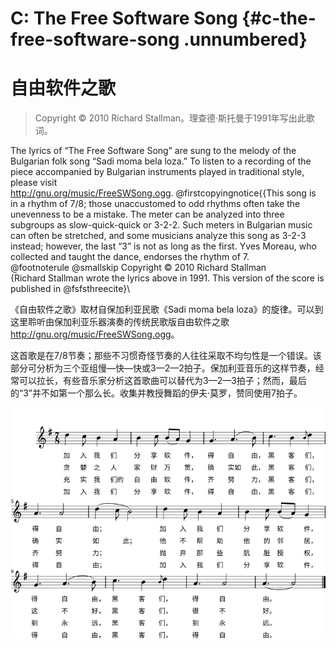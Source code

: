 **C:** The Free Software Song {#c-the-free-software-song .unnumbered}
=============================

自由软件之歌
=======

>  Copyright © 2010 Richard Stallman。理查德·斯托曼于1991年写出此歌词。

The lyrics of “The Free Software Song” are sung to the melody of the
Bulgarian folk song “Sadi moma bela loza.” To listen to a recording of
the piece accompanied by Bulgarian instruments played in traditional
style, please visit\
 <http://gnu.org/music/FreeSWSong.ogg>. @firstcopyingnotice{{This song
is in a rhythm of 7/8; those unaccustomed to odd rhythms often take the
unevenness to be a mistake. The meter can be analyzed into three
subgroups as slow-quick-quick or 3-2-2. Such meters in Bulgarian music
can often be stretched, and some musicians analyze this song as 3-2-3
instead; however, the last “3” is not as long as the first. Yves Moreau,
who collected and taught the dance, endorses the rhythm of 7.\
 @footnoterule @smallskip Copyright © 2010 Richard Stallman\
 {Richard Stallman wrote the lyrics above in 1991. This version of the
score is published in @fsfsthreecite}\

《自由软件之歌》取材自保加利亚民歌《Sadi moma bela loza》的旋律。可以到这里聆听由保加利亚乐器演奏的传统民歌版自由软件之歌<http://gnu.org/music/FreeSWSong.ogg>。

这首歌是在7/8节奏；那些不习惯奇怪节奏的人往往采取不均匀性是一个错误。该部分可分析为三个亚组慢—快—快或3—2—2拍子。保加利亚音乐的这样节奏，经常可以拉长，有些音乐家分析这首歌曲可以替代为3—2—3拍子；然而，最后的“3”并不如第一个那么长。收集并教授舞蹈的伊夫·莫罗，赞同使用7拍子。

![song-book-jutta-scrunch-crop](song-book-jutta-scrunch-crop-zh.png)


